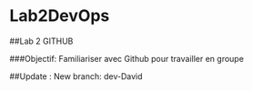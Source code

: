 # Lab2DevOps

##Lab 2 GITHUB

###Objectif:
Familiariser avec Github pour travailler en groupe

##Update : New branch: dev-David
